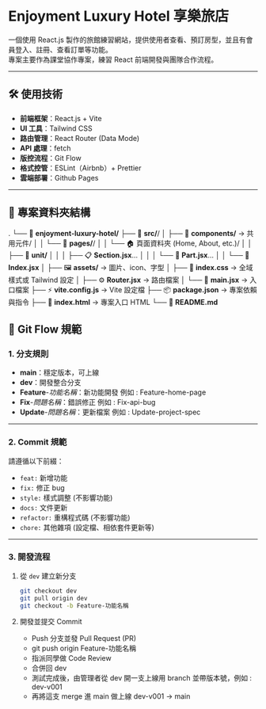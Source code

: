 # Enjoyment Luxury Hotel 享樂旅店

一個使用 React.js 製作的旅館練習網站，提供使用者查看、預訂房型，並且有會員登入、註冊、查看訂單等功能。  
專案主要作為課堂協作專案，練習 React 前端開發與團隊合作流程。

---

## 🛠️ 使用技術

- **前端框架**：React.js + Vite
- **UI 工具**：Tailwind CSS
- **路由管理**：React Router (Data Mode)
- **API 處理**：fetch
- **版控流程**：Git Flow
- **格式控管**：ESLint（Airbnb）+ Prettier
- **雲端部署**：Github Pages

---

## 📂 專案資料夾結構

.
└── 🏨 **enjoyment-luxury-hotel/**
    ├── 📁 **src/**/
    │   ├── 🧩 **components/** → 共用元件/
    │   │   └── 📄 **pages/**/
    │   │       └── 🏠 頁面資料夾 (Home, About, etc.)/
    │   │           ├── 🔧 **unit/**
    │   │           │   ├── 📋 **Section.jsx**...
    │   │           │   └── 🧩 **Part.jsx**...
    │   │           └── 📍 **Index.jsx**
    │   ├── 🖼️ **assets/** → 圖片、icon、字型
    │   ├── 🎨 **index.css** → 全域樣式或 Tailwind 設定
    │   ├── ⚙️ **Router.jsx** → 路由檔案
    │   └── 🚪 **main.jsx** → 入口檔案
    ├── ⚡ **vite.config.js** → Vite 設定檔
    ├── 📦 **package.json** → 專案依賴與指令
    ├── 📄 **index.html** → 專案入口 HTML
    └── 📝 **README.md**

## 🌱 Git Flow 規範

### 1. 分支規則

- **main**：穩定版本，可上線
- **dev**：開發整合分支
- **Feature**-_功能名稱_：新功能開發 例如 : Feature-home-page
- **Fix**-_問題名稱_：錯誤修正 例如 : Fix-api-bug
- **Update**-_問題名稱_：更新檔案 例如 : Update-project-spec

---

### 2. Commit 規範

請遵循以下前綴：

- `feat:` 新增功能
- `fix:` 修正 bug
- `style:` 樣式調整 (不影響功能)
- `docs:` 文件更新
- `refactor:` 重構程式碼 (不影響功能)
- `chore:` 其他雜項 (設定檔、相依套件更新等)

---

### 3. 開發流程

1. 從 `dev` 建立新分支

   ```bash
   git checkout dev
   git pull origin dev
   git checkout -b Feature-功能名稱

   ```

2. 開發並提交 Commit
   - Push 分支並發 Pull Request (PR)
   - git push origin Feature-功能名稱
   - 指派同學做 Code Review
   - 合併回 dev
   - 測試完成後，由管理者從 dev 開一支上線用 branch 並帶版本號，例如 : dev-v001
   - 再將這支 merge 進 main 做上線 dev-v001 → main
